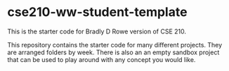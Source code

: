 # cse210-ww-student-template
This is the starter code for Bradly D Rowe version of CSE 210.

This repository contains the starter code for many different projects. They are arranged folders by week. There is also an an empty sandbox project that can be used to play around with any concept you would like.
